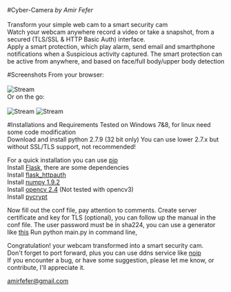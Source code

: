 #Cyber-Camera
<i>by Amir Fefer </i><br> <br>
Transform your simple web cam to a smart security cam <br>
Watch your webcam anywhere record a video or take a snapshot, from a secured (TLS/SSL & HTTP Basic Auth) interface. <br>
Apply a smart protection, which play alarm, send email and smarthphone notifications when a Suspicious activity captured. 
The smart protection can be active from anywhere, and based on face/full body/upper body detection 

#Screenshots
From your browser: <br><br>
![Stream](https://github.com/amirfefer/Cyber-Camera/blob/master/static/screenshotDesktop.png?raw=true) <br>
Or on the go: <br><br>
![Stream](https://github.com/amirfefer/Cyber-Camera/blob/master/static/stream.jpg) 
![Stream](https://github.com/amirfefer/Cyber-Camera/blob/master/static/online.jpg)

#Installations and Requirements
Tested on Windows 7&8, for linux need some code modification  <br>
Download and install python 2.7.9 (32 bit only)
You can use lower 2.7.x but without SSL/TLS support, not recommended!

For a quick installation you can use  [pip](https://pip.pypa.io/en/latest/installing.html) <br>
Install  [Flask](http://flask.pocoo.org/docs/0.10/installation/#installation), there are some dependencies  <br>
Install [flask_httpauth](https://flask-httpauth.readthedocs.org/en/latest/)<br>
Install [numpy 1.9.2](http://sourceforge.net/projects/numpy/files/)<br>
Install [opencv 2.4](https://sourceforge.net/projects/opencvlibrary/files/opencv-win/2.4.11/opencv-2.4.11.exe) (Not tested with opencv3)<br>
Install [pycrypt](https://pypi.python.org/pypi/pycrypto) <br>

Now fill out the conf file, pay attention to comments.
Create server certificate and key for TLS (optional),  you can follow up the manual in the conf file.
The user password must be in sha224, you can use a generator like [this](http://www.miniwebtool.com/sha224-hash-generator/)
Run python main.py in command line, 

Congratulation! your webcam transformed into a smart security cam. <br>
Don't forget to  port forward, plus you can use ddns service like [noip](http://www.noip.com/free) <br>
If you encounter a bug, or have some suggestion, please  let me know, or contribute, I'll appreciate it.

amirfefer@gmail.com

